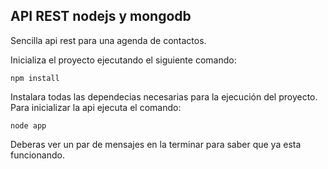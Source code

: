 ## API REST nodejs y mongodb

Sencilla api rest para una agenda de contactos.

Inicializa el proyecto ejecutando el siguiente comando:

```
npm install
```

Instalara todas las dependecias necesarias para la ejecución del proyecto.
Para inicializar la api ejecuta el comando:

```
node app
```

Deberas ver un par de mensajes en la terminar para saber que ya esta funcionando. 
